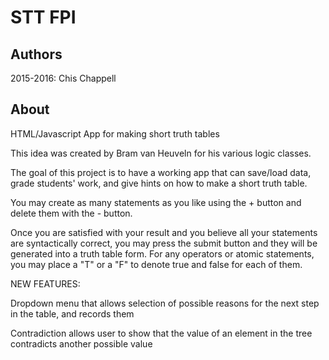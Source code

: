 # STT FPI
## Authors
2015-2016:
Chis Chappell

## About
HTML/Javascript App for making short truth tables

This idea was created by Bram van Heuveln for his various logic classes.

The goal of this project is to have a working app that can save/load data, grade students' work, and give hints on how to make a short truth table.

You may create as many statements as you like using the + button and delete them with the - button.

Once you are satisfied with your result and you believe all your statements are syntactically correct,
you may press the submit button and they will be generated into a truth table form.  For any operators or atomic statements, you may place a "T" or a "F" to denote true and false for each of them.

NEW FEATURES:

Dropdown menu that allows selection of possible reasons for the next step in the table, and records them

Contradiction allows user to show that the value of an element in the tree contradicts another possible value
